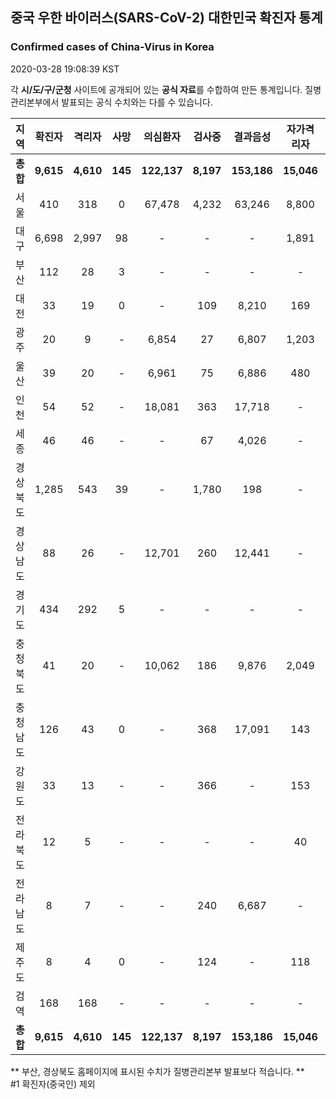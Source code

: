 
## 중국 우한 바이러스(SARS-CoV-2) 대한민국 확진자 통계
### Confirmed cases of China-Virus in Korea
2020-03-28 19:08:39 KST

각 **시/도/구/군청** 사이트에 공개되어 있는 **공식 자료**를 수합하여 만든 통계입니다.
질병관리본부에서 발표되는 공식 수치와는 다를 수 있습니다.


|  지역  | 확진자 |  격리자  |  사망  |  의심환자  |  검사중  |  결과음성  |  자가격리자  |  감시중  |  감시해제  |  퇴원  |
|:------:|:------:|:--------:|:--------:|:----------:|:--------:|:----------------:|:------------:|:--------:|:----------:|:--:|
|**총합**|**9,615**|**4,610**|**145**|**122,137**|**8,197**|**153,186**|**15,046**|**4,820**|**19,964**|**4,805**|
|서울|410|318|0|67,478|4,232|63,246|8,800|2,216|6,584|92|
|대구|6,698|2,997|98|-|-|-|1,891|-|-|3,603|
|부산|112|28|3|-|-|-|-|-|-|81|
|대전|33|19|0|-|109|8,210|169|169|504|14|
|광주|20|9|-|6,854|27|6,807|1,203|61|1,142|11|
|울산|39|20|-|6,961|75|6,886|480|76|404|19|
|인천|54|52|-|18,081|363|17,718|-|-|-|2|
|세종|46|46|-|-|67|4,026|-|-|-|-|
|경상북도|1,285|543|39|-|1,780|198|-|1,905|9,384|648|
|경상남도|88|26|-|12,701|260|12,441|-|-|-|62|
|경기도|434|292|5|-|-|-|-|-|-|137|
|충청북도|41|20|-|10,062|186|9,876|2,049|322|1,727|21|
|충청남도|126|43|0|-|368|17,091|143|-|-|83|
|강원도|33|13|-|-|366|-|153|-|-|20|
|전라북도|12|5|-|-|-|-|40|-|-|7|
|전라남도|8|7|-|-|240|6,687|-|71|219|1|
|제주도|8|4|0|-|124|-|118|-|-|4|
|검역|168|168|-|-|-|-|-|-|-|-|
|**총합**|**9,615**|**4,610**|**145**|**122,137**|**8,197**|**153,186**|**15,046**|**4,820**|**19,964**|**4,805**|


** 부산, 경상북도 홈페이지에 표시된 수치가 질병관리본부 발표보다 적습니다. **<br>
#1 확진자(중국인) 제외
    